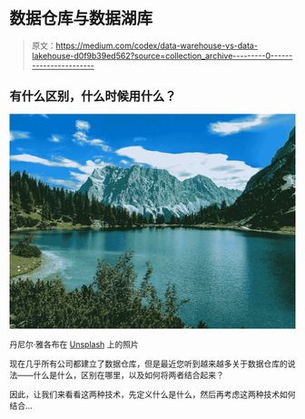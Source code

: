 # 数据仓库与数据湖库

> 原文：<https://medium.com/codex/data-warehouse-vs-data-lakehouse-d0f9b39ed562?source=collection_archive---------0----------------------->

## 有什么区别，什么时候用什么？

![](img/610885c8118a5c6b167a270c97a0307b.png)

丹尼尔·雅各布在 [Unsplash](https://unsplash.com/s/photos/lake?utm_source=unsplash&utm_medium=referral&utm_content=creditCopyText) 上的照片

现在几乎所有公司都建立了数据仓库，但是最近您听到越来越多关于数据仓库的说法——什么是什么，区别在哪里，以及如何将两者结合起来？

因此，让我们来看看这两种技术，先定义什么是什么，然后再考虑这两种技术如何结合…